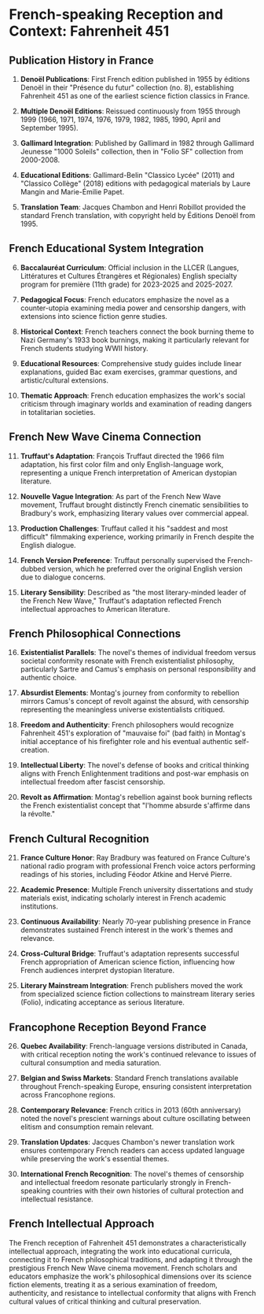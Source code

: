 # French-speaking Reception and Context: Fahrenheit 451

## Publication History in France

1. **Denoël Publications**: First French edition published in 1955 by éditions Denoël in their "Présence du futur" collection (no. 8), establishing Fahrenheit 451 as one of the earliest science fiction classics in France.

2. **Multiple Denoël Editions**: Reissued continuously from 1955 through 1999 (1966, 1971, 1974, 1976, 1979, 1982, 1985, 1990, April and September 1995).

3. **Gallimard Integration**: Published by Gallimard in 1982 through Gallimard Jeunesse "1000 Soleils" collection, then in "Folio SF" collection from 2000-2008.

4. **Educational Editions**: Gallimard-Belin "Classico Lycée" (2011) and "Classico Collège" (2018) editions with pedagogical materials by Laure Mangin and Marie-Émilie Papet.

5. **Translation Team**: Jacques Chambon and Henri Robillot provided the standard French translation, with copyright held by Éditions Denoël from 1995.

## French Educational System Integration

6. **Baccalauréat Curriculum**: Official inclusion in the LLCER (Langues, Littératures et Cultures Étrangères et Régionales) English specialty program for première (11th grade) for 2023-2025 and 2025-2027.

7. **Pedagogical Focus**: French educators emphasize the novel as a counter-utopia examining media power and censorship dangers, with extensions into science fiction genre studies.

8. **Historical Context**: French teachers connect the book burning theme to Nazi Germany's 1933 book burnings, making it particularly relevant for French students studying WWII history.

9. **Educational Resources**: Comprehensive study guides include linear explanations, guided Bac exam exercises, grammar questions, and artistic/cultural extensions.

10. **Thematic Approach**: French education emphasizes the work's social criticism through imaginary worlds and examination of reading dangers in totalitarian societies.

## French New Wave Cinema Connection

11. **Truffaut's Adaptation**: François Truffaut directed the 1966 film adaptation, his first color film and only English-language work, representing a unique French interpretation of American dystopian literature.

12. **Nouvelle Vague Integration**: As part of the French New Wave movement, Truffaut brought distinctly French cinematic sensibilities to Bradbury's work, emphasizing literary values over commercial appeal.

13. **Production Challenges**: Truffaut called it his "saddest and most difficult" filmmaking experience, working primarily in French despite the English dialogue.

14. **French Version Preference**: Truffaut personally supervised the French-dubbed version, which he preferred over the original English version due to dialogue concerns.

15. **Literary Sensibility**: Described as "the most literary-minded leader of the French New Wave," Truffaut's adaptation reflected French intellectual approaches to American literature.

## French Philosophical Connections

16. **Existentialist Parallels**: The novel's themes of individual freedom versus societal conformity resonate with French existentialist philosophy, particularly Sartre and Camus's emphasis on personal responsibility and authentic choice.

17. **Absurdist Elements**: Montag's journey from conformity to rebellion mirrors Camus's concept of revolt against the absurd, with censorship representing the meaningless universe existentialists critiqued.

18. **Freedom and Authenticity**: French philosophers would recognize Fahrenheit 451's exploration of "mauvaise foi" (bad faith) in Montag's initial acceptance of his firefighter role and his eventual authentic self-creation.

19. **Intellectual Liberty**: The novel's defense of books and critical thinking aligns with French Enlightenment traditions and post-war emphasis on intellectual freedom after fascist censorship.

20. **Revolt as Affirmation**: Montag's rebellion against book burning reflects the French existentialist concept that "l'homme absurde s'affirme dans la révolte."

## French Cultural Recognition

21. **France Culture Honor**: Ray Bradbury was featured on France Culture's national radio program with professional French voice actors performing readings of his stories, including Féodor Atkine and Hervé Pierre.

22. **Academic Presence**: Multiple French university dissertations and study materials exist, indicating scholarly interest in French academic institutions.

23. **Continuous Availability**: Nearly 70-year publishing presence in France demonstrates sustained French interest in the work's themes and relevance.

24. **Cross-Cultural Bridge**: Truffaut's adaptation represents successful French appropriation of American science fiction, influencing how French audiences interpret dystopian literature.

25. **Literary Mainstream Integration**: French publishers moved the work from specialized science fiction collections to mainstream literary series (Folio), indicating acceptance as serious literature.

## Francophone Reception Beyond France

26. **Quebec Availability**: French-language versions distributed in Canada, with critical reception noting the work's continued relevance to issues of cultural consumption and media saturation.

27. **Belgian and Swiss Markets**: Standard French translations available throughout French-speaking Europe, ensuring consistent interpretation across Francophone regions.

28. **Contemporary Relevance**: French critics in 2013 (60th anniversary) noted the novel's prescient warnings about culture oscillating between elitism and consumption remain relevant.

29. **Translation Updates**: Jacques Chambon's newer translation work ensures contemporary French readers can access updated language while preserving the work's essential themes.

30. **International French Recognition**: The novel's themes of censorship and intellectual freedom resonate particularly strongly in French-speaking countries with their own histories of cultural protection and intellectual resistance.

## French Intellectual Approach

The French reception of Fahrenheit 451 demonstrates a characteristically intellectual approach, integrating the work into educational curricula, connecting it to French philosophical traditions, and adapting it through the prestigious French New Wave cinema movement. French scholars and educators emphasize the work's philosophical dimensions over its science fiction elements, treating it as a serious examination of freedom, authenticity, and resistance to intellectual conformity that aligns with French cultural values of critical thinking and cultural preservation.